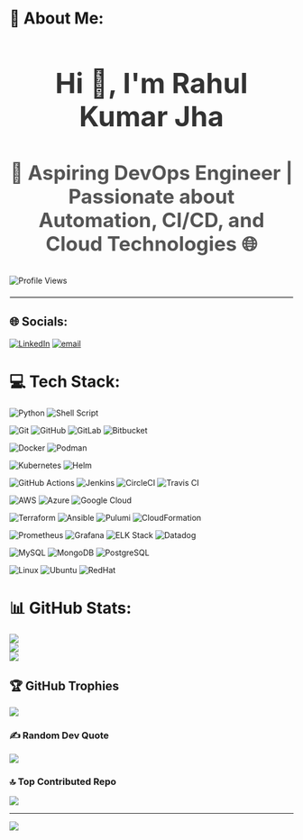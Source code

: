 # 💫 About Me:
<h1 style="text-align: center; font-size: 3.5em; color: #333;">Hi 👋, I'm Rahul Kumar Jha</h1>
<h3 style="text-align: center; font-size: 2.5em; color: #555;">🚀 Aspiring DevOps Engineer | Passionate about Automation, CI/CD, and Cloud Technologies 🌐</h3>

![Profile Views](https://komarev.com/ghpvc/?username=Rahul90053)

<hr style="border: 1px solid #ddd; margin: 20px 0;" />

## 🌐 Socials:
[![LinkedIn](https://img.shields.io/badge/LinkedIn-%230077B5.svg?logo=linkedin&logoColor=white)](https://linkedin.com/in/https://www.linkedin.com/in/jha-rahulkumar/) [![email](https://img.shields.io/badge/Email-D14836?logo=gmail&logoColor=white)](mailto:jha702251@gmail.com) 

# 💻 Tech Stack:
<!-- 👨‍💻 Programming & Scripting -->
![Python](https://img.shields.io/badge/Python-14354C?style=for-the-badge&logo=python&logoColor=white)
![Shell Script](https://img.shields.io/badge/Bash-121011?style=for-the-badge&logo=gnubash&logoColor=white)

<!-- 🔧 Version Control -->
![Git](https://img.shields.io/badge/Git-F05032?style=for-the-badge&logo=git&logoColor=white)
![GitHub](https://img.shields.io/badge/GitHub-181717?style=for-the-badge&logo=github&logoColor=white)
![GitLab](https://img.shields.io/badge/GitLab-FC6D26?style=for-the-badge&logo=gitlab&logoColor=white)
![Bitbucket](https://img.shields.io/badge/Bitbucket-0052CC?style=for-the-badge&logo=bitbucket&logoColor=white)

<!-- 🐳 Containers -->
![Docker](https://img.shields.io/badge/Docker-2496ED?style=for-the-badge&logo=docker&logoColor=white)
![Podman](https://img.shields.io/badge/Podman-89BE9C?style=for-the-badge&logo=podman&logoColor=white)

<!-- ☸️ Orchestration -->
![Kubernetes](https://img.shields.io/badge/Kubernetes-326CE5?style=for-the-badge&logo=kubernetes&logoColor=white)
![Helm](https://img.shields.io/badge/Helm-0F1689?style=for-the-badge&logo=helm&logoColor=white)

<!-- 🔄 CI/CD -->
![GitHub Actions](https://img.shields.io/badge/GitHub_Actions-2088FF?style=for-the-badge&logo=githubactions&logoColor=white)
![Jenkins](https://img.shields.io/badge/Jenkins-D24939?style=for-the-badge&logo=jenkins&logoColor=white)
![CircleCI](https://img.shields.io/badge/CircleCI-343434?style=for-the-badge&logo=circleci&logoColor=white)
![Travis CI](https://img.shields.io/badge/Travis%20CI-3EAAAF?style=for-the-badge&logo=travis&logoColor=white)

<!-- ☁️ Cloud Platforms -->
![AWS](https://img.shields.io/badge/AWS-232F3E?style=for-the-badge&logo=amazonaws&logoColor=white)
![Azure](https://img.shields.io/badge/Azure-0078D4?style=for-the-badge&logo=microsoftazure&logoColor=white)
![Google Cloud](https://img.shields.io/badge/GCP-4285F4?style=for-the-badge&logo=googlecloud&logoColor=white)

<!-- 📦 Infrastructure as Code -->
![Terraform](https://img.shields.io/badge/Terraform-623CE4?style=for-the-badge&logo=terraform&logoColor=white)
![Ansible](https://img.shields.io/badge/Ansible-EE0000?style=for-the-badge&logo=ansible&logoColor=white)
![Pulumi](https://img.shields.io/badge/Pulumi-8A3391?style=for-the-badge&logo=pulumi&logoColor=white)
![CloudFormation](https://img.shields.io/badge/CloudFormation-FF4F8B?style=for-the-badge&logo=aws&logoColor=white)

<!-- 🧪 Monitoring & Logging -->
![Prometheus](https://img.shields.io/badge/Prometheus-E6522C?style=for-the-badge&logo=prometheus&logoColor=white)
![Grafana](https://img.shields.io/badge/Grafana-F46800?style=for-the-badge&logo=grafana&logoColor=white)
![ELK Stack](https://img.shields.io/badge/ELK-005571?style=for-the-badge&logo=elasticstack&logoColor=white)
![Datadog](https://img.shields.io/badge/Datadog-632CA6?style=for-the-badge&logo=datadog&logoColor=white)

<!-- 💽 Databases -->
![MySQL](https://img.shields.io/badge/MySQL-4479A1?style=for-the-badge&logo=mysql&logoColor=white)
![MongoDB](https://img.shields.io/badge/MongoDB-4EA94B?style=for-the-badge&logo=mongodb&logoColor=white)
![PostgreSQL](https://img.shields.io/badge/PostgreSQL-336791?style=for-the-badge&logo=postgresql&logoColor=white)

<!-- 💻 OS -->
![Linux](https://img.shields.io/badge/Linux-FCC624?style=for-the-badge&logo=linux&logoColor=black)
![Ubuntu](https://img.shields.io/badge/Ubuntu-E95420?style=for-the-badge&logo=ubuntu&logoColor=white)
![RedHat](https://img.shields.io/badge/Red%20Hat-EE0000?style=for-the-badge&logo=redhat&logoColor=white)


# 📊 GitHub Stats:
![](https://github-readme-stats.vercel.app/api?username=Rahul90053&theme=dark&hide_border=false&include_all_commits=false&count_private=false)<br/>
![](https://nirzak-streak-stats.vercel.app/?user=Rahul90053&theme=dark&hide_border=false)<br/>
![](https://github-readme-stats.vercel.app/api/top-langs/?username=Rahul90053&theme=dark&hide_border=false&include_all_commits=false&count_private=false&layout=compact)

## 🏆 GitHub Trophies
![](https://github-profile-trophy.vercel.app/?username=Rahul90053&theme=radical&no-frame=false&no-bg=true&margin-w=4)

### ✍️ Random Dev Quote
![](https://quotes-github-readme.vercel.app/api?type=horizontal&theme=radical)

### 🔝 Top Contributed Repo
![](https://github-contributor-stats.vercel.app/api?username=Rahul90053&limit=5&theme=dark&combine_all_yearly_contributions=true)

---
[![](https://visitcount.itsvg.in/api?id=Rahul90053&icon=0&color=0)](https://visitcount.itsvg.in)

<!-- Proudly created with GPRM ( https://gprm.itsvg.in ) -->
